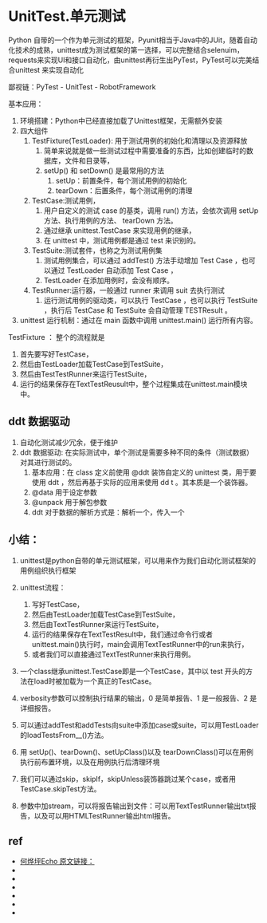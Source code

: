 # UnitTest.单元测试

Python 自带的一个作为单元测试的框架，Pyunit相当于Java中的JUit，随着自动化技术的成熟，unittest成为测试框架的第一选择，可以完整结合selenuim，requests来实现UI和接口自动化，由unittest再衍生出PyTest，PyTest可以完美结合unittest
来实现自动化

鄙视链：PyTest - UnitTest - RobotFramework

基本应用：
1. 环境搭建：Python中已经直接加载了Unittest框架，无需额外安装
2. 四大组件
   1. TestFixture(TestLoader): 用于测试用例的初始化和清理以及资源释放
      1. 简单来说就是做一些测试过程中需要准备的东西，比如创建临时的数据库，文件和目录等，
      2. setUp() 和 setDown() 是最常用的方法
         1. setUp：前置条件，每个测试用例的初始化
         2. tearDown：后置条件，每个测试用例的清理
   2. TestCase:测试用例，
      1. 用户自定义的测试 case 的基类，调用 run() 方法，会依次调用 setUp 方法、执行用例的方法、 tearDown 方法。
      2. 通过继承 unittest.TestCase 来实现用例的继承，
      3. 在 unittest 中，测试用例都是通过 test 来识别的。
   3. TestSuite:测试套件，也称之为测试用例集
      1. 测试用例集合，可以通过 addTest() 方法手动增加 Test Case ，也可以通过 TestLoader 自动添加 Test Case ，
      2. TestLoader 在添加用例时，会没有顺序。
   4. TestRunner:运行器，一般通过 runner 来调用 suit 去执行测试
      1. 运行测试用例的驱动类，可以执行 TestCase ，也可以执行 TestSuite ，执行后 TestCase 和 TestSuite 会自动管理 TESTResult 。
3. unittest 运行机制：通过在 main 函数中调用 unittest.main() 运行所有内容。



TestFixture ： 
整个的流程就是
1. 首先要写好TestCase，
2. 然后由TestLoader加载TestCase到TestSuite，
3. 然后由TestTestRunner来运行TestSuite，
4. 运行的结果保存在TextTestReusult中，整个过程集成在unittest.main模块中。



## ddt 数据驱动
1. 自动化测试减少冗余，便于维护
2. ddt 数据驱动: 在实际测试中，单个测试是需要多种不同的条件（测试数据）对其进行测试的。
   1. 基本应用：在 class 定义前使用 @ddt 装饰自定义的 unittest 类，用于要使用 ddt ，然后再基于实际的应用来使用 dd t 。其本质是一个装饰器。
   2. @data 用于设定参数
   3. @unpack 用于解包参数
   4. ddt 对于数据的解析方式是：解析一个，传入一个



## 小结：

1. unittest是python自带的单元测试框架，可以用来作为我们自动化测试框架的用例组织执行框架

2. unittest流程：
   1. 写好TestCase，
   2. 然后由TestLoader加载TestCase到TestSuite，
   3. 然后由TextTestRunner来运行TestSuite，
   4. 运行的结果保存在TextTestResult中，我们通过命令行或者unittest.main()执行时，main会调用TextTestRunner中的run来执行，
   5. 或者我们可以直接通过TextTestRunner来执行用例。

3. 一个class继承unittest.TestCase即是一个TestCase，其中以 test 开头的方法在load时被加载为一个真正的TestCase。

4. verbosity参数可以控制执行结果的输出，0 是简单报告、1 是一般报告、2 是详细报告。

5. 可以通过addTest和addTests向suite中添加case或suite，可以用TestLoader的loadTestsFrom__()方法。

6. 用 setUp()、tearDown()、setUpClass()以及 tearDownClass()可以在用例执行前布置环境，以及在用例执行后清理环境

7. 我们可以通过skip，skipIf，skipUnless装饰器跳过某个case，或者用TestCase.skipTest方法。

8. 参数中加stream，可以将报告输出到文件：可以用TextTestRunner输出txt报告，以及可以用HTMLTestRunner输出html报告。




## ref
* [何烨坪Echo 原文链接：](https://blog.csdn.net/heye13/article/details/81627538)
* []()
* []()
* []()
* []()
* []()
* []()
